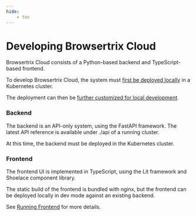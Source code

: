 ```yaml
---
hide:
    - toc
---
```


# Developing Browsertrix Cloud

Browsertrix Cloud consists of a Python-based backend and TypeScript-based frontend.

To develop Browsertrix Cloud, the system must [first be deployed locally](../deploy/local.md) in a Kubernetes cluster.

The deployment can then be [further customized for local development](./local-dev-setup.md).

### Backend

The backend is an API-only system, using the FastAPI framework. The latest API reference is available
under ./api of a running cluster.

At this time, the backend must be deployed in the Kubernetes cluster.

<!-- *TODO Add additional info here* -->

### Frontend

The frontend UI is implemented in TypeScript, using the Lit framework and Shoelace component library.

The static build of the frontend is bundled with nginx, but the frontend can be deployed locally in dev mode against an existing backend.

See [Running Frontend](./frontend-dev) for more details.

<!-- *TODO Add additional info here* -->
